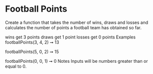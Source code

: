 # Football Points

Create a function that takes the number of wins, draws and losses and calculates the number of points a football team has obtained so far.

wins get 3 points
draws get 1 point
losses get 0 points
Examples
footballPoints(3, 4, 2) ➞ 13

footballPoints(5, 0, 2) ➞ 15

footballPoints(0, 0, 1) ➞ 0
Notes
Inputs will be numbers greater than or equal to 0.
